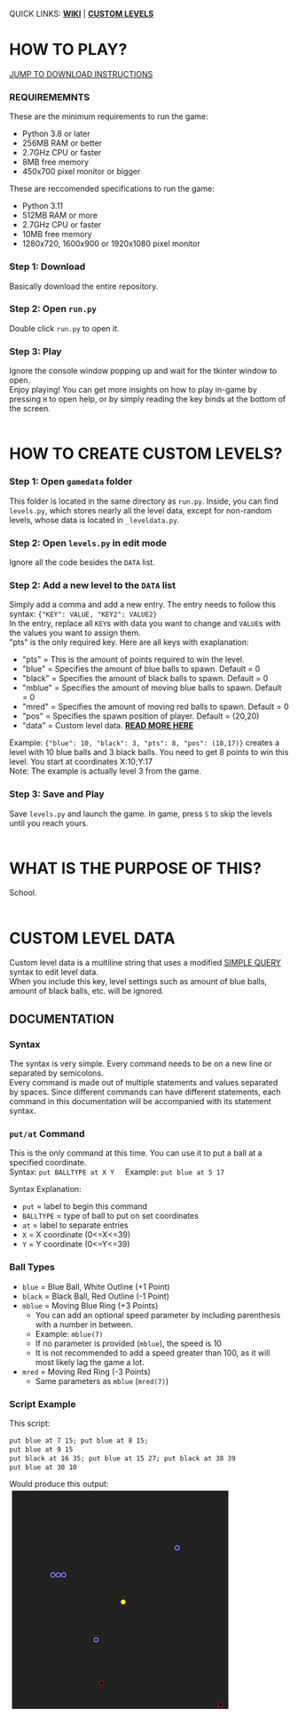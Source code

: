 QUICK LINKS: [**WIKI**](gamedata/other/WIKI.md) | [**CUSTOM LEVELS**](#how-to-create-custom-levels)

# HOW TO PLAY?
[JUMP TO DOWNLOAD INSTRUCTIONS](#step-1-download)
### REQUIREMEMNTS
These are the minimum requirements to run the game:  
- Python 3.8 or later
- 256MB RAM or better
- 2.7GHz CPU or faster
- 8MB free memory
- 450x700 pixel monitor or bigger
    
These are reccomended specifications to run the game:  
- Python 3.11
- 512MB RAM or more
- 2.7GHz CPU or faster
- 10MB free memory
- 1280x720, 1600x900 or 1920x1080 pixel monitor
### Step 1: Download
Basically download the entire repository.
### Step 2: Open `run.py`
Double click `run.py` to open it.
### Step 3: Play
Ignore the console window popping up and wait for the tkinter window to open.<br>
Enjoy playing! You can get more insights on how to play in-game by pressing `H` to open help, or by simply reading the key binds at the bottom of the screen.
<br><br>
# HOW TO CREATE CUSTOM LEVELS?
### Step 1: Open `gamedata` folder
This folder is located in the same directory as `run.py`. Inside, you can find `levels.py`, which stores nearly all the level data, except for non-random levels, whose data is located in `_leveldata.py`.
### Step 2: Open `levels.py` in edit mode
Ignore all the code besides the `DATA` list.
### Step 2: Add a new level to the `DATA` list
Simply add a comma and add a new entry. The entry needs to follow this syntax: `{"KEY": VALUE, "KEY2": VALUE2}`<br>
In the entry, replace all `KEY`s with data you want to change and `VALUE`s with the values you want to assign them.<br>
"pts" is the only required key. Here are all keys with exaplanation:
- "pts" = This is the amount of points required to win the level.
- "blue" = Specifies the amount of blue balls to spawn. Default = 0
- "black" = Specifies the amount of black balls to spawn. Default = 0
- "mblue" = Specifies the amount of moving blue balls to spawn. Default = 0
- "mred" = Specifies the amount of moving red balls to spawn. Default = 0
- "pos" = Specifies the spawn position of player. Default = (20,20)
- "data" = Custom level data. <b>[READ MORE HERE](#custom-level-data)</b>

Example: `{"blue": 10, "black": 3, "pts": 8, "pos": (10,17)}` creates a level with 10 blue balls and 3 black balls. You need to get 8 points to win this level.
You start at coordinates X:10;Y:17<br>
Note: The example is actually level 3 from the game.
### Step 3: Save and Play
Save `levels.py` and launch the game. In game, press `S` to skip the levels until you reach yours.
<br><br>
# WHAT IS THE PURPOSE OF THIS?
School.
<br><br>
# CUSTOM LEVEL DATA
Custom level data is a multiline string that uses a modified [SIMPLE QUERY](https://github.com/kingpvz/SimpleQuery) syntax to edit level data.<br>
When you include this key, level settings such as amount of blue balls, amount of black balls, etc. will be ignored.
## DOCUMENTATION
### Syntax
The syntax is very simple. Every command needs to be on a new line or separated by semicolons.<br>
Every command is made out of multiple statements and values separated by spaces. Since different commands can have different statements, each command in this documentation will be accompanied with its statement syntax.
### `put/at` Command
This is the only command at this time. You can use it to put a ball at a specified coordinate.<br>
Syntax: `put BALLTYPE at X Y` &nbsp;&nbsp;&nbsp; Example: `put blue at 5 17`<br>

Syntax Explanation:
- `put` = label to begin this command
- `BALLTYPE` = type of ball to put on set coordinates
- `at` = label to separate entries
- `X` = X coordinate (0<=X<=39)
- `Y` = Y coordinate (0<=Y<=39)
### Ball Types
- `blue` = Blue Ball, White Outline (+1 Point)
- `black` = Black Ball, Red Outline (-1 Point)
- `mblue` = Moving Blue Ring (+3 Points)
  - You can add an optional speed parameter by including parenthesis with a number in between.
  - Example: `mblue(7)`
  - If no parameter is provided (`mblue`), the speed is 10
  - It is not recommended to add a speed greater than 100, as it will most likely lag the game a lot.
- `mred` = Moving Red Ring (-3 Points)
  - Same parameters as `mblue` (`mred(7)`)
### Script Example
This script:
```
put blue at 7 15; put blue at 8 15;
put blue at 9 15
put black at 16 35; put blue at 15 27; put black at 38 39
put blue at 30 10
```
Would produce this output:  
<img src="gamedata/other/_example.jpg" width="400" height="400"/>